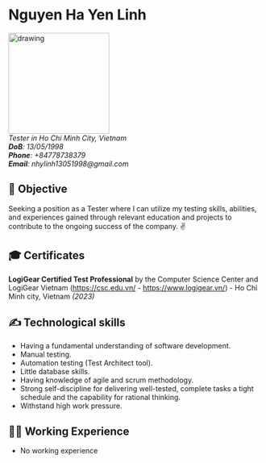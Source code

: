 # Nguyen Ha Yen Linh

<img src="https://github.com/lqnhat97/my-digital-cv/blob/cv/linh/img/linhava.jpg?raw=true" alt="drawing" style="width:200px;"/> <br>
_Tester in Ho Chi Minh City, Vietnam_ <br>
_**DoB**: 13/05/1998_ <br>
_**Phone**: +84778738379_ <br>
_**Email**: nhylinh13051998@gmail.com_ <br>

## 🎯 Objective

Seeking a position as a Tester where I can utilize my testing skills, abilities, and experiences gained through relevant education and projects to contribute to the ongoing success of the company. ✌️ <br> 

## 🎓 Certificates

**LogiGear Certified Test Professional** by the Computer Science Center and LogiGear Vietnam (https://csc.edu.vn/ - https://www.logigear.vn/) - Ho Chi Minh city, Vietnam _(2023)_

## ✍️ Technological skills

- Having a fundamental understanding of software development.
- Manual testing.
- Automation testing (Test Architect tool).
- Little database skills.
- Having knowledge of agile and scrum methodology.
- Strong self-discipline for delivering well-tested, complete tasks a tight schedule and the capability for rational thinking.
- Withstand high work pressure.

## 👨‍💻 Working Experience

- No working experience
